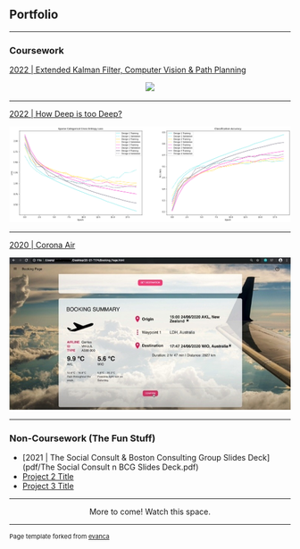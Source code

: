 ## Portfolio

---

### Coursework 
[2022 | Extended Kalman Filter, Computer Vision & Path Planning](https://github.com/YingXinTan/ECE4078-G4-FINALISED)
<p align="center"><img src="images/ECE4078_Test.gif?raw=true" width="250"/></p>

---
[2022 | How Deep is too Deep?](/TRC5901_Project_page)
<p><img src="images/all_accuracies.png?raw=true"/></p>

---
[2020 | Corona Air](https://github.com/YingXinTan/20-S1-T174-CoronaAir)
<p><img src="images/Booking Page.jpg?raw=true"/></p>

---

### Non-Coursework (The Fun Stuff)

- [2021 | The Social Consult & Boston Consulting Group Slides Deck](pdf/The Social Consult n BCG Slides Deck.pdf)
- [Project 2 Title](http://example.com/)
- [Project 3 Title](http://example.com/)

---
<p align="center">More to come! Watch this space.</p>


---
<p style="font-size:11px">Page template forked from <a href="https://github.com/evanca/quick-portfolio">evanca</a></p>
<!-- Remove above link if you don't want to attibute -->
